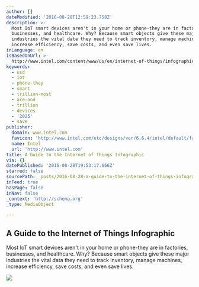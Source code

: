 ```yaml
---
author: []
dateModified: '2016-08-28T12:59:23.758Z'
description: >-
  Most IoT smart devices aren't in your home or phone-they are in factories,
  businesses, and healthcare. Why? Because smart objects give these major
  industries the vital data they need to track inventory, manage machines,
  increase efficiency, save costs, and even save lives.
inLanguage: en
isBasedOnUrl: >-
  http://www.intel.com/content/www/us/en/internet-of-things/infographics/guide-to-iot.html
keywords:
  - usd
  - iot
  - phone-they
  - smart
  - trillion-most
  - are-and
  - trillion
  - devices
  - '2025'
  - save
publisher:
  domain: www.intel.com
  favicon: 'http://www.intel.com/etc/designs/ver/6.6.4/intel/default/favicon.ico'
  name: Intel
  url: 'http://www.intel.com'
title: A Guide to the Internet of Things Infographic
via: {}
datePublished: '2016-08-28T19:53:17.666Z'
starred: false
sourcePath: _posts/2016-08-28-a-guide-to-the-internet-of-things-infographic.md
inFeed: true
hasPage: false
inNav: false
_context: 'http://schema.org'
_type: MediaObject

---
```

<article style=""><h1>A Guide to the Internet of Things Infographic</h1><p>Most IoT smart devices aren't in your home or phone-they are in factories, businesses, and healthcare. Why? Because smart objects give these major industries the vital data they need to track inventory, manage machines, increase efficiency, save costs, and even save lives.</p><img src="http://www.intel.com/etc/designs/intel/us/en/images/printlogo.png" /></article>